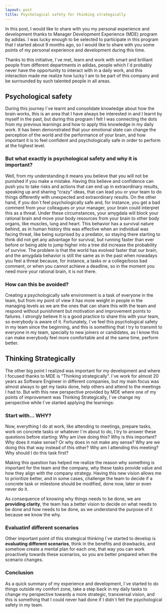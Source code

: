 ```yaml
---
layout: post
title: Psychological safety for thinking strategically
---
```


In this post, I would like to share with you my personal experience and development thanks to Manager Development Experience (MDE) program by adidas.
I was lucky enough to be selected to participate in this program that I started about 9 months ago, so I would like to share with you some points of my personal experience and development during this time.

Thanks to this initiative, I´ve met, learn and work with smart and brilliant people from different departments in adidas, people which I´d probably  never have the opportunity to interact with in a daily work, and this interaction made me realize how lucky I am to be part of this company and be surrounded by such talented people in all areas.

## Psychological safety

During this journey I´ve learnt and consolidate knowledge about how the brain works, this is an area that I have always be interested in and I learnt by myself in the past, but during this program I felt I was connecting the dots from my previous learnings and how to apply this knowledge in my daily work.
It has been demonstrated that your emotional state can change the perception of the world and the performance of your brain, and how important it is to feel confident and psychologically safe in order to perform at the highest level.

### But what exactly is psychological safety and why it is important?
Well, from my understanding it means you believe that you will not be punished if you make a mistake. 
Having this believe and confidence can push you to take risks and actions that can end up in extraordinary results, speaking up and sharing “crazy” ideas, that can lead you or your team to do things differently with unexpected and extraordinary results.
On the other hand, if you don´t feel psychologically safe and, for instance, you get a bad comment from your colleagues or your manager, your brain could interpret this as a threat.
Under these circumstances, your amygdala will block your rational brain and move your body resources from your brain to other body organs, like muscles, lung and heart. 
This behavior has a survival nature behind, as in human history this was effective when an individual was facing threat, like being surprised by a predator, so staying there starting to think did not get any advantage for survival, but running faster than ever before or being able  to jump higher into a tree did increase the probability of survive. 
The problem is that the world has evolved faster that our brain, and the amygdala behavior is still the same as in the past when nowadays you feel a threat because, for instance,  a tasks or a college/boss bad comment, or when you cannot achieve a deadline, so in the moment you need more your rational brain, it is not there.

### How can this be avoided?
Creating a psychologically safe environment is a task of everyone in the team, but from my point of view it has more weight in people in the managing levels as we are the ones that can share this with the team and respond without punishment but motivation and improvement points to failures. I strongly believe It is a good practice to share this with your team, so everybody is aware of it. Fortunately, I´ve feel this psychological safety in my team since the beginning, and this is something that I try to transmit to everyone in my team, specially to new joiners or candidates, as I know this can make everybody feel more comfortable and at the same time, perform better.



## Thinking Strategically

The other big point I realized was important for my development and where I focused thanks to MDE is “Thinking strategically”. 
I´ve work for almost 20 years as Software Engineer in different companies, but my main focus was almost always to get my tasks done, help others and attend to the meetings I had to.
But with this new perspective provided by MDE where one of my points of improvement was Thinking Strategically, I´ve change my perspective while I´ve started applying the learnings:

### Start with... WHY?
Now, everything I do at work, like attending to meetings, prepare tasks, work on concrete tasks or whatever I´m about to do, I try to answer these questions before starting:
Why am I/we doing this?
Why is this important?
Why does it make sense? Or why does in not make any sense?
Why are we doing this that way instead of this other?
Why am I attending this meeting?
Why should I do this task first?

Making this question has helped me realize the reason why something is important for the team and the company, why these tasks provide value and how they align with the company strategy.
Having this new vision allows me to prioritize better, and in some cases, challenge the team to decide if a concrete task or milestone should be modified, done now, later or even never do it.

As consequence of knowing why things needs to be done, we are **providing clarity**, the team has a better vision to decide on what needs to be done and how needs to be done, as we understand the purpose of it because we know the why.

### Evaluatinf different scenarios ###
Other important point of this strategical thinking I´ve started to develop is **evaluating different scenarios**, think in the benefits and drawbacks, and somehow create a mental plan for each one, that way you can work proactively towards these scenarios, so you are better prepared when the scenario changes. 

### Conclusion ###
As a quick summary of my experience and development, I´ve started to do things outside my comfort zone, take a step back in my daily tasks to change my perspective towards a more strategic, transversal vision, and this is something that I could never had done if I didn´t felt the psychological safety in my team.
